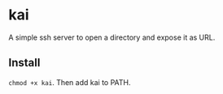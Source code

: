 # kai
A simple ssh server to open a directory and expose it as URL.

## Install
`chmod +x kai`. Then add kai to PATH.
